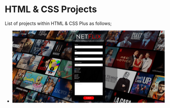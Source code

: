 # HTML & CSS Projects

List of projects within HTML & CSS Plus as follows;
- <img src="https://github.com/krlslman/Frontend_Bootcamp/blob/main/HTML-CSS/Project_Assignments/001-Netflix%20Form/images/preview_Netflix_survey_form.png" width="580"/>
